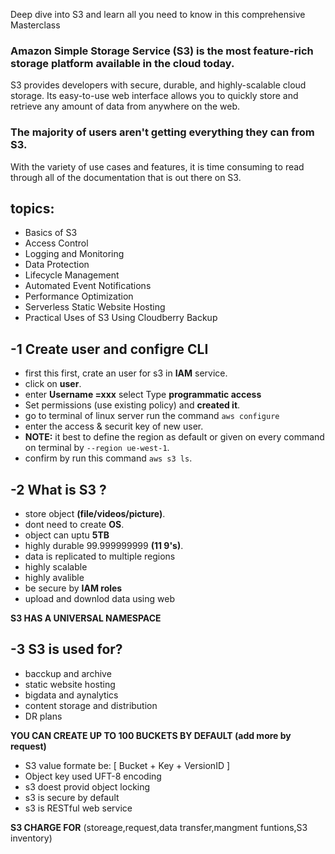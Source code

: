 Deep dive into S3 and learn all you need to know in this comprehensive Masterclass

### Amazon Simple Storage Service (S3) is the most feature-rich storage platform available in the cloud today.
S3 provides developers with secure, durable, and highly-scalable cloud storage. Its easy-to-use web interface allows you to quickly store and retrieve any amount of data from anywhere on the web.

### The majority of users aren't getting everything they can from S3.
With the variety of use cases and features, it is time consuming to read through all of the documentation that is out there on S3.

## topics:
- Basics of S3
- Access Control
- Logging and Monitoring
- Data Protection
- Lifecycle Management
- Automated Event Notifications
- Performance Optimization
- Serverless Static Website Hosting
- Practical Uses of S3 Using Cloudberry Backup


## -1 Create user and configre CLI
- first this first, crate an user for s3 in **IAM** service.
- click on **user**.
- enter **Username =xxx** select Type **programmatic access**
- Set permissions (use existing policy) and **created it**.
- go to terminal of linux server run the command `aws configure`
- enter the access & securit key of new user.
- **NOTE:** it best to define the region as default or given on every command on terminal by `--region ue-west-1`.
- confirm by run this command `aws s3 ls`.

## -2 What is S3 ?
- store object **(file/videos/picture)**.
- dont need to create **OS**.
- object can uptu **5TB**
- highly durable 99.999999999 **(11 9's)**.
- data is replicated to multiple regions
- highly scalable
- highly avalible
- be secure by **IAM roles**
- upload and downlod data using web

**S3 HAS A UNIVERSAL NAMESPACE**

## -3 S3 is used for?
- bacckup and archive
- static website hosting
- bigdata and aynalytics
- content storage and distribution
- DR plans

**YOU CAN CREATE UP TO 100 BUCKETS BY DEFAULT (add more by request)**
- S3 value formate be: [ Bucket + Key + VersionID ] 
- Object key used UFT-8 encoding 
- s3 doest provid object locking
- s3 is secure by default
- s3 is RESTful web service

**S3 CHARGE FOR** (storeage,request,data transfer,mangment funtions,S3 inventory)

